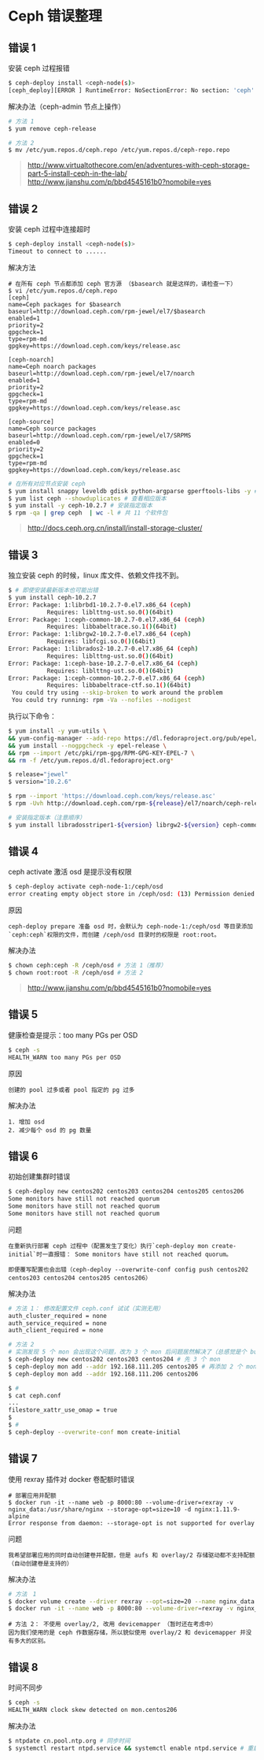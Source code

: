 # Ceph 错误整理

## 错误 1

安装 ceph 过程报错
```bash
$ ceph-deploy install <ceph-node(s)>
[ceph_deploy][ERROR ] RuntimeError: NoSectionError: No section: 'ceph'
```

解决办法（ceph-admin 节点上操作）
```bash
# 方法 1
$ yum remove ceph-release
```

```bash
# 方法 2
$ mv /etc/yum.repos.d/ceph.repo /etc/yum.repos.d/ceph-repo.repo
```

>http://www.virtualtothecore.com/en/adventures-with-ceph-storage-part-5-install-ceph-in-the-lab/
>http://www.jianshu.com/p/bbd4545161b0?nomobile=yes


## 错误 2

安装 ceph 过程中连接超时
```bash
$ ceph-deploy install <ceph-node(s)>
Timeout to connect to ......
```

解决方法

```
# 在所有 ceph 节点都添加 ceph 官方源 （$basearch 就是这样的，请检查一下）
$ vi /etc/yum.repos.d/ceph.repo
[ceph]
name=Ceph packages for $basearch
baseurl=http://download.ceph.com/rpm-jewel/el7/$basearch
enabled=1
priority=2
gpgcheck=1
type=rpm-md
gpgkey=https://download.ceph.com/keys/release.asc

[ceph-noarch]
name=Ceph noarch packages
baseurl=http://download.ceph.com/rpm-jewel/el7/noarch
enabled=1
priority=2
gpgcheck=1
type=rpm-md
gpgkey=https://download.ceph.com/keys/release.asc

[ceph-source]
name=Ceph source packages
baseurl=http://download.ceph.com/rpm-jewel/el7/SRPMS
enabled=0
priority=2
gpgcheck=1
type=rpm-md
gpgkey=https://download.ceph.com/keys/release.asc
```

```bash
# 在所有对应节点安装 ceph
$ yum install snappy leveldb gdisk python-argparse gperftools-libs -y # 安装依赖
$ yum list ceph --showduplicates # 查看相应版本
$ yum install -y ceph-10.2.7 # 安装指定版本
$ rpm -qa | grep ceph  | wc -l # 共 11 个软件包
```

> http://docs.ceph.org.cn/install/install-storage-cluster/


## 错误 3

独立安装 ceph 的时候，linux 库文件、依赖文件找不到。

```bash
$ # 即使安装最新版本也可能出错
$ yum install ceph-10.2.7
Error: Package: 1:librbd1-10.2.7-0.el7.x86_64 (ceph)
           Requires: liblttng-ust.so.0()(64bit)
Error: Package: 1:ceph-common-10.2.7-0.el7.x86_64 (ceph)
           Requires: libbabeltrace.so.1()(64bit)
Error: Package: 1:librgw2-10.2.7-0.el7.x86_64 (ceph)
           Requires: libfcgi.so.0()(64bit)
Error: Package: 1:librados2-10.2.7-0.el7.x86_64 (ceph)
           Requires: liblttng-ust.so.0()(64bit)
Error: Package: 1:ceph-base-10.2.7-0.el7.x86_64 (ceph)
           Requires: liblttng-ust.so.0()(64bit)
Error: Package: 1:ceph-common-10.2.7-0.el7.x86_64 (ceph)
           Requires: libbabeltrace-ctf.so.1()(64bit)
 You could try using --skip-broken to work around the problem
 You could try running: rpm -Va --nofiles --nodigest
```

执行以下命令：

```bash
$ yum install -y yum-utils \
&& yum-config-manager --add-repo https://dl.fedoraproject.org/pub/epel/7/x86_64/ \
&& yum install --nogpgcheck -y epel-release \
&& rpm --import /etc/pki/rpm-gpg/RPM-GPG-KEY-EPEL-7 \
&& rm -f /etc/yum.repos.d/dl.fedoraproject.org*
```

```bash
$ release="jewel"
$ version="10.2.6"

$ rpm --import 'https://download.ceph.com/keys/release.asc'
$ rpm -Uvh http://download.ceph.com/rpm-${release}/el7/noarch/ceph-release-1-1.el7.noarch.rpm

# 安装指定版本（注意顺序）
$ yum install libradosstriper1-${version} librgw2-${version} ceph-common-${version}
```

## 错误 4

ceph activate 激活 osd 是提示没有权限
```bash
$ ceph-deploy activate ceph-node-1:/ceph/osd
error creating empty object store in /ceph/osd: (13) Permission denied
```

原因
```
ceph-deploy prepare 准备 osd 时，会默认为 ceph-node-1:/ceph/osd 等目录添加 `ceph:ceph`权限的文件，而创建 /ceph/osd 目录时的权限是 root:root。
```

解决办法
```bash
$ chown ceph:ceph -R /ceph/osd # 方法 1（推荐）
$ chown root:root -R /ceph/osd # 方法 2
```

>http://www.jianshu.com/p/bbd4545161b0?nomobile=yes


## 错误 5

健康检查是提示：too many PGs per OSD
```bash
$ ceph -s
HEALTH_WARN too many PGs per OSD
```

原因
```
创建的 pool 过多或者 pool 指定的 pg 过多
```

解决办法
```
1. 增加 osd
2. 减少每个 osd 的 pg 数量
```


## 错误 6

初始创建集群时错误
```bash
$ ceph-deploy new centos202 centos203 centos204 centos205 centos206
Some monitors have still not reached quorum
Some monitors have still not reached quorum
Some monitors have still not reached quorum
```

问题
```
在重新执行部署 ceph 过程中（配置发生了变化）执行`ceph-deploy mon create-initial`时一直报错： Some monitors have still not reached quorum。

即便覆写配置也会出错（ceph-deploy --overwrite-conf config push centos202 centos203 centos204 centos205 centos206）
```

解决办法
```bash
# 方法 1： 修改配置文件 ceph.conf 试试（实测无用）
auth_cluster_required = none
auth_service_required = none
auth_client_required = none
```

```bash
# 方法 2
# 实测发现 5 个 mon 会出现这个问题，改为 3 个 mon 后问题居然解决了（总感觉是个 bug），如果 mon 不够的话再添加。
$ ceph-deploy new centos202 centos203 centos204 # 先 3 个 mon
$ ceph-deploy mon add --addr 192.168.111.205 centos205 # 再添加 2 个 mon
$ ceph-deploy mon add --addr 192.168.111.206 centos206
```

```bash
$ # 
$ cat ceph.conf
...
filestore_xattr_use_omap = true
$
$ #
$ ceph-deploy --overwrite-conf mon create-initial
```

## 错误 7

使用 rexray 插件对 docker 卷配额时错误
```
# 部署应用并配额
$ docker run -it --name web -p 8000:80 --volume-driver=rexray -v nginx_data:/usr/share/nginx --storage-opt=size=10 -d nginx:1.11.9-alpine
Error response from daemon: --storage-opt is not supported for overlay
```

问题
```
我希望部署应用的同时自动创建卷并配额，但是 aufs 和 overlay/2 存储驱动都不支持配额（自动创建卷是支持的）
```

解决办法
```bash
# 方法　1
$ docker volume create --driver rexray --opt=size=20 --name nginx_data # 创建卷并指定容量为 20GB
$ docker run -it --name web -p 8000:80 --volume-driver=rexray -v nginx_data:/usr/share/nginx -d nginx:1.11.9-alpine　# 使用创建好的卷部署应用
```

```
# 方法 2： 不使用 overlay/2, 改用 devicemapper （暂时还在考虑中）
因为我们使用的是 ceph 作数据存储，所以貌似使用 overlay/2 和 devicemapper 并没有多大的区别。
```

## 错误 8

时间不同步
```bash
$ ceph -s
HEALTH_WARN clock skew detected on mon.centos206
```

解决办法
```bash
$ ntpdate cn.pool.ntp.org # 同步时间
$ systemctl restart ntpd.service && systemctl enable ntpd.service # 重启 ntpd
```

